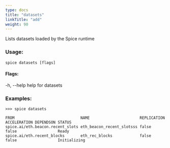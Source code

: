 ```yaml
---
type: docs
title: "datasets"
linkTitle: "add"
weight: 90
---
```


Lists datasets loaded by the Spice runtime

### Usage:
```shell
spice datasets [flags]
```

#### Flags:
  -h, --help   help for datasets

### Examples:
```shell
>>> spice datasets

FROM                             NAME                      REPLICATION ACCELERATION DEPENDSON STATUS
spice.ai/eth.beacon.recent_slots eth_beacon_recent_slotsss false       false                  Ready
spice.ai/eth.recent_blocks       eth_rec_blocks            false       false                  Initializing
```